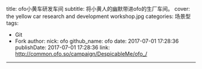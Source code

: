 title: ofo小黄车研发车间
subtitle: 将小黄人的幽默带进ofo的生厂车间。
cover: the yellow car research and development workshop.jpg
categories: 场景型
tags:
  - Git
  - Fork
author:
  nick: ofo
  github_name: ofo
date: 2017-07-01 17:28:36
publishDate: 2017-07-01 17:28:36
link: http://common.ofo.so/campaign/DespicableMe/ofo_/
---
